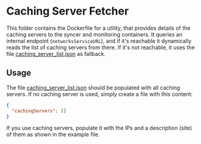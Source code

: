 # Caching Server Fetcher

This folder contains the Dockerfile for a utility, that provides details of the caching servers to the syncer and monitoring containers. It queries an internal endpoint (`networksServiceURL`), and if it's reachable it dynamically reads the list of caching servers from there. If it's not reachable, it uses the file [caching_server_list.json](caching_server_list.json) as fallback.

## Usage

The file [caching_server_list.json](caching_server_list.json) should be populated with all caching servers. If no caching server is used, simply create a file with this content:

```json
{
  "cachingServers": []
}
```

If you use caching servers, populate it with the IPs and a description (site) of them as shown in the example file.
